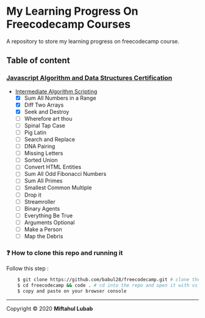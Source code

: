 # My Learning Progress On Freecodecamp Courses

A repository to store my learning progress on freecodecamp course.

## Table of content

### [Javascript Algorithm and Data Structures Certification](https://www.freecodecamp.org/learn/javascript-algorithms-and-data-structures/basic-javascript/)

- [Intermediate Algorithm Scripting]()
  - [x] Sum All Numbers in a Range
  - [x] Diff Two Arrays
  - [x] Seek and Destroy
  - [ ] Wherefore art thou
  - [ ] Spinal Tap Case
  - [ ] Pig Latin
  - [ ] Search and Replace
  - [ ] DNA Pairing
  - [ ] Missing Letters
  - [ ] Sorted Union
  - [ ] Convert HTML Entities
  - [ ] Sum All Odd Fibonacci Numbers
  - [ ] Sum All Primes
  - [ ] Smallest Common Multiple
  - [ ] Drop it
  - [ ] Streamroller
  - [ ] Binary Agents
  - [ ] Everything Be True
  - [ ] Arguments Optional
  - [ ] Make a Person
  - [ ] Map the Debris

### ❓ How to clone this repo and running it

Follow this step :

```bash
    $ git clone https://github.com/babul28/freecodecamp.git # clone the repo
    $ cd freecodecamp && code . # cd into the repo and open it with vs code
    $ copy and paste on your browser console
```

---

Copyright © 2020 **Miftahul Lubab**

